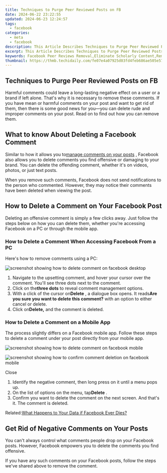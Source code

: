```yaml
---
title: Techniques to Purge Peer Reviewed Posts on FB
date: 2024-06-22 23:22:55
updated: 2024-06-23 12:24:57
tags:
  - facebook
categories:
  - meta
  - facebook
description: This Article Describes Techniques to Purge Peer Reviewed Posts on FB
excerpt: This Article Describes Techniques to Purge Peer Reviewed Posts on FB
keywords: Facebook Peer Reviews Removal,Eliminate Scholarly Content,Remove Research Posts FB,Delete Academic Updates FB,Purge Reviewed Studies on FB,Eradicate Scholarly Shares FB,Exclude Peer-Reviewed Posts FB
thumbnail: https://thmb.techidaily.com/fe07e4a07925d03fd4feb686ae505e57245e98882a78ba5795218840cbfa3c62.JPG
---
```


## Techniques to Purge Peer Reviewed Posts on FB

 Harmful comments could leave a long-lasting negative effect on a user or a brand if left alone. That's why it is necessary to remove these comments. If you have mean or harmful comments on your post and want to get rid of them, then there is some good news for you—you can delete rude and improper comments on your post. Read on to find out how you can remove them.

## What to know About Deleting a Facebook Comment

 Similar to how it allows you to[manage comments on your posts](https://www.makeuseof.com/facebook-post-how-to-turn-off-comments/) , Facebook also allows you to delete comments you find offensive or damaging to your brand. You can delete the offending comment, whether it's on videos, photos, or just text posts.

 When you remove such comments, Facebook does not send notifications to the person who commented. However, they may notice their comments have been deleted when viewing the post.

## How to Delete a Comment on Your Facebook Post

 Deleting an offensive comment is simply a few clicks away. Just follow the steps below on how you can delete them, whether you're accessing Facebook on a PC or through the mobile app.

### How to Delete a Comment When Accessing Facebook From a PC

Here's how to remove comments using a PC:

![screenshot showing how to delete comment on facebook desktop](https://static1.makeuseofimages.com/wordpress/wp-content/uploads/2021/12/screenshot-showing-how-to-delete-comment-on-facebook-desktop-1.JPG)

1. Navigate to the upsetting comment, and hover your cursor over the comment. You'll see three dots next to the comment.
2. Click on the**three dots** to reveal comment management options.
3. With a click of the cursor on**Delete** , a dialogue box opens. It reads**Are you sure you want to delete this comment?** with an option to either cancel or delete.
4. Click on**Delete,** and the comment is deleted.

### How to Delete a Comment on a Mobile App

 The process slightly differs on a Facebook mobile app. Follow these steps to delete a comment under your post directly from your mobile app.

![screenshot showing how to delete comment on facebook mobile](https://static1.makeuseofimages.com/wordpress/wp-content/uploads/2021/12/screenshot-showing-how-to-delete-comment-on-facebook-mobile.jpg)

![screenshot showing how to confirm comment deletion on facebook mobile](https://static1.makeuseofimages.com/wordpress/wp-content/uploads/2021/12/screenshot-showing-how-to-confirm-comment-deletion-on-facebook-mobile.jpg)

Close

1. Identify the negative comment, then long press on it until a menu pops up.
2. On the list of options on the menu, tap**Delete** .
3. Confirm you want to delete the comment on the next screen. And that's it. The comment is deleted.

 Related:[What Happens to Your Data if Facebook Ever Dies?](https://www.makeuseof.com/what-happens-to-facebook-data-if-it-dies/)

## Get Rid of Negative Comments on Your Posts

 You can't always control what comments people drop on your Facebook posts. However, Facebook empowers you to delete the comments you find offensive.

 If you have any such comments on your Facebook posts, follow the steps we've shared above to remove the comment.


<ins class="adsbygoogle"
     style="display:block"
     data-ad-format="autorelaxed"
     data-ad-client="ca-pub-7571918770474297"
     data-ad-slot="1223367746"></ins>



<ins class="adsbygoogle"
     style="display:block"
     data-ad-client="ca-pub-7571918770474297"
     data-ad-slot="8358498916"
     data-ad-format="auto"
     data-full-width-responsive="true"></ins>
